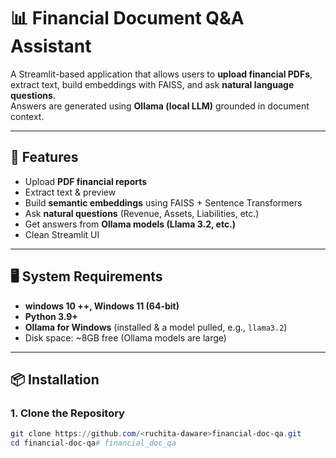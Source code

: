 # 📊 Financial Document Q&A Assistant

A Streamlit-based application that allows users to **upload financial PDFs**, extract text, build embeddings with FAISS, and ask **natural language questions**.  
Answers are generated using **Ollama (local LLM)** grounded in document context.

---

## 🚀 Features
- Upload **PDF financial reports**
- Extract text & preview
- Build **semantic embeddings** using FAISS + Sentence Transformers
- Ask **natural questions** (Revenue, Assets, Liabilities, etc.)
- Get answers from **Ollama models (Llama 3.2, etc.)**
- Clean Streamlit UI

---

## 🖥️ System Requirements
- **windows 10 ++, Windows 11 (64-bit)**
- **Python 3.9+**
- **Ollama for Windows** (installed & a model pulled, e.g., `llama3.2`)
- Disk space: ~8GB free (Ollama models are large)

---

## 📦 Installation

### 1. Clone the Repository
```powershell
git clone https://github.com/<ruchita-daware>financial-doc-qa.git
cd financial-doc-qa# financial_doc_qa

